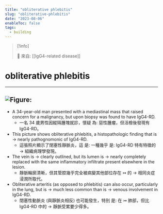 ```yaml
---
title: "obliterative phlebitis"
slug: "obliterative-phlebitis"
date: "2023-08-06"
enableToc: false
tags:
  - building
---
```


> [!info]
>
> 🌱 來自: [[IgG4-related disease]]

# obliterative phlebitis

---
![Figure: ](https://i.imgur.com/VFWNVxu.png)
---

- A 34-year-old man presented with a mediastinal mass that raised concern for a malignancy, but upon biopsy was found to have IgG4-RD.
  - 一名 34 歲男性因縱隔腫塊就診，懷疑 為: 惡性腫瘤，但活檢後發現有 IgG4-RD。
- This picture shows obliterative phlebitis, a histopathologic finding that is → nearly pathognomonic of IgG4-RD.
  - 這張照片顯示了閉塞性靜脈炎，這 是: 一種幾乎 是: IgG4-RD 特有特徵的 → 組織病理學發現。
- The vein is → clearly outlined, but its lumen is → nearly completely replaced with the same inflammatory infiltrate present elsewhere in the lesion.
  - 靜脈輪廓清晰，但其管腔幾乎完全被病變其他部位存在 ↣ 的 → 相同炎症浸潤所取代。
- Obliterative arteritis (as opposed to phlebitis) can also occur, particularly in the lung, but is → much less common than is → venous involvement in IgG4-RD.
  - 閉塞性動脈炎 (與靜脈炎相反) 也可能發生，特別 是: 在 ↣ 肺部，但比 IgG4-RD 中的 → 靜脈受累要少得多。
